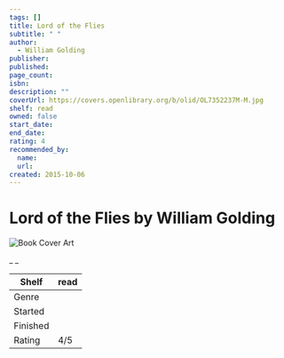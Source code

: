 ```yaml
---
tags: []
title: Lord of the Flies
subtitle: " "
author:
  - William Golding
publisher:
published:
page_count:
isbn:
description: ""
coverUrl: https://covers.openlibrary.org/b/olid/OL7352237M-M.jpg
shelf: read
owned: false
start_date:
end_date:
rating: 4
recommended_by:
  name:
  url:
created: 2015-10-06
---
```


# Lord of the Flies by William Golding

![Book Cover Art](https://covers.openlibrary.org/b/olid/OL7352237M-M.jpg)

_ _

| Shelf | read |
| --- | --- |
| Genre |  |
| Started |  |
| Finished |  |
| Rating | 4/5 |
